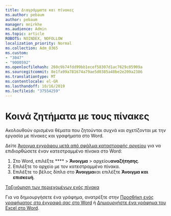 ```yaml
---
title: Διαγράμματα και πίνακες
ms.author: pebaum
author: pebaum
manager: mnirkhe
ms.audience: Admin
ms.topic: article
ROBOTS: NOINDEX, NOFOLLOW
localization_priority: Normal
ms.collection: Adm_O365
ms.custom:
- "3047"
- "9000592"
ms.openlocfilehash: 260c9b74fdd99bb1ecef58307d1ac7629c05909a
ms.sourcegitcommit: 8e1fa99a781674a79ae5d0385a48be2e209a2386
ms.translationtype: MT
ms.contentlocale: el-GR
ms.lasthandoff: 10/16/2019
ms.locfileid: "37554259"
---
```

# <a name="common-issues-with-tables"></a>Κοινά ζητήματα με τους πίνακες 

Ακολουθούν ορισμένα θέματα που ζητούνται συχνά και σχετίζονται με την εργασία με πίνακες και γραφήματα στο Word.

Δείτε [Άνοιγμα εγγράφου μετά από σφάλμα καταστροφής αρχείου](https://support.office.com/article/47df9d48-2165-4411-a699-1786ac734bc3) για να επιδιορθώσετε έναν κατεστραμμένο πίνακα στο Word:

 1. Στο Word, επιλέξτε **** > **Άνοιγμα** > αρχείου**αναζήτησης**.
 2. Επιλέξτε το αρχείο με τον κατεστραμμένο πίνακα.
 3. Επιλέξτε το βέλος δίπλα στο **Άνοιγμα**και επιλέξτε **Άνοιγμα και επισκευή**.

[Ταξινόμηση των περιεχομένων ενός πίνακα](https://support.office.com/article/F8392477-4613-49CD-ABA6-7C2E48F1D91F)

Για να δημιουργήσετε ένα γράφημα, ανατρέξτε στην [Προσθήκη ενός γραφήματος στο έγγραφό σας στο Word](https://support.office.com/article/ff48e3eb-5e04-4368-a39e-20df7c798932) ή [Δημιουργήστε ένα γράφημα του Excel στο Word](https://support.office.com/article/11A7D2F0-4487-4A9B-BBC6-D50916CD4A57).